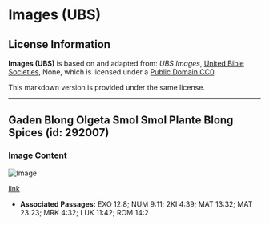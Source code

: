 # Images (UBS)

## License Information

**Images (UBS)** is based on and adapted from: _UBS Images_, [United Bible Societies](https://unitedbiblesocieties.org/), None, which is licensed under a [Public Domain CC0](https://creativecommons.org/public-domain/cc0/).

This markdown version is provided under the same license.



--------------------------------

## Gaden Blong Olgeta Smol Smol Plante Blong Spices (id: 292007)

### Image Content

![Image](https://cdn.aquifer.bible/aquifer-content/resources/Media/WEB-0250_herb_garden.jpg)

[link](https://cdn.aquifer.bible/aquifer-content/resources/Media/WEB-0250_herb_garden.jpg)

* **Associated Passages:** EXO 12:8; NUM 9:11; 2KI 4:39; MAT 13:32; MAT 23:23; MRK 4:32; LUK 11:42; ROM 14:2

